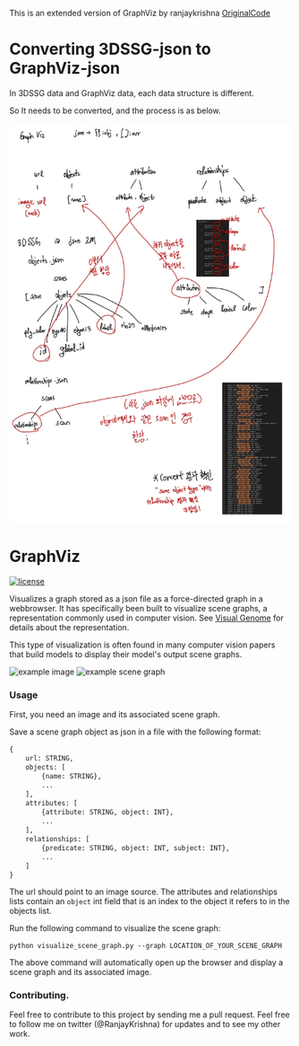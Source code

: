 This is an extended version of GraphViz by ranjaykrishna
[OriginalCode](https://github.com/ranjaykrishna/GraphViz)

# Converting 3DSSG-json to GraphViz-json
In 3DSSG data and GraphViz data, each data structure is different.

So It needs to be converted, and the process is as below.

![Converting Process](https://github.com/kimkj38/PC2ERP/blob/main/GraphViz/converting_process.jpg)

# GraphViz
[![license](https://img.shields.io/github/license/mashape/apistatus.svg?maxAge=2592000)](https://github.com/ranjaykrishna/GraphViz/blob/master/LICENSE)

Visualizes a graph stored as a json file as a force-directed graph in a webbrowser. It has specifically been built to visualize scene graphs, a representation commonly used in computer vision. See [Visual Genome](https://visualgenome.org) for details about the representation.

This type of visualization is often found in many computer vision papers that build models to display their model's output scene graphs.


![example image](https://cs.stanford.edu/people/rak248/VG_100K_2/1.jpg) ![example scene graph](https://github.com/ranjaykrishna/GraphViz/blob/master/example_scene_graph.png)


### Usage
First, you need an image and its associated scene graph.

Save a scene graph object as json in a file with the following format:
```
{
    url: STRING,
    objects: [
        {name: STRING},
        ...
    ],
    attributes: [
        {attribute: STRING, object: INT},
        ...
    ],
    relationships: [
        {predicate: STRING, object: INT, subject: INT},
        ...
    ]
}
```
The url should point to an image source. The attributes and relationships lists contain an `object` int field that is an index to the object it refers to in the objects list.

Run the following command to visualize the scene graph:
```
python visualize_scene_graph.py --graph LOCATION_OF_YOUR_SCENE_GRAPH
```
The above command will automatically open up the browser and display a scene graph and its associated image.

### Contributing.
Feel free to contribute to this project by sending me a pull request. Feel free to follow me on twitter (@RanjayKrishna) for updates and to see my other work.
